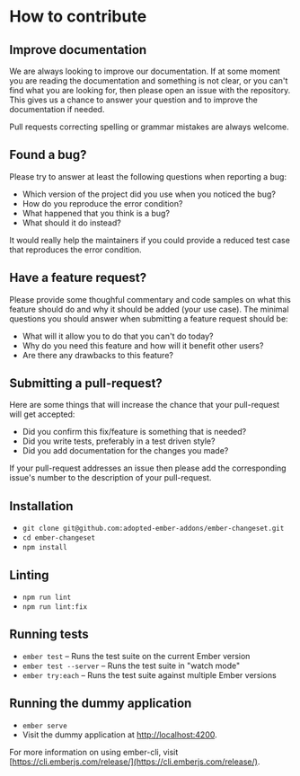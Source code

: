 # How to contribute

## Improve documentation

We are always looking to improve our documentation. If at some moment you are
reading the documentation and something is not clear, or you can't find what you
are looking for, then please open an issue with the repository. This gives us a
chance to answer your question and to improve the documentation if needed.

Pull requests correcting spelling or grammar mistakes are always welcome.

## Found a bug?

Please try to answer at least the following questions when reporting a bug:

- Which version of the project did you use when you noticed the bug?
- How do you reproduce the error condition?
- What happened that you think is a bug?
- What should it do instead?

It would really help the maintainers if you could provide a reduced test case
that reproduces the error condition.

## Have a feature request?

Please provide some thoughful commentary and code samples on what this feature
should do and why it should be added (your use case). The minimal questions you
should answer when submitting a feature request should be:

- What will it allow you to do that you can't do today?
- Why do you need this feature and how will it benefit other users?
- Are there any drawbacks to this feature?

## Submitting a pull-request?

Here are some things that will increase the chance that your pull-request will
get accepted:

- Did you confirm this fix/feature is something that is needed?
- Did you write tests, preferably in a test driven style?
- Did you add documentation for the changes you made?

If your pull-request addresses an issue then please add the corresponding
issue's number to the description of your pull-request.

## Installation

* `git clone git@github.com:adopted-ember-addons/ember-changeset.git`
* `cd ember-changeset`
* `npm install`

## Linting

* `npm run lint`
* `npm run lint:fix`

## Running tests

* `ember test` – Runs the test suite on the current Ember version
* `ember test --server` – Runs the test suite in "watch mode"
* `ember try:each` – Runs the test suite against multiple Ember versions

## Running the dummy application

* `ember serve`
* Visit the dummy application at [http://localhost:4200](http://localhost:4200).

For more information on using ember-cli, visit [https://cli.emberjs.com/release/](https://cli.emberjs.com/release/).
